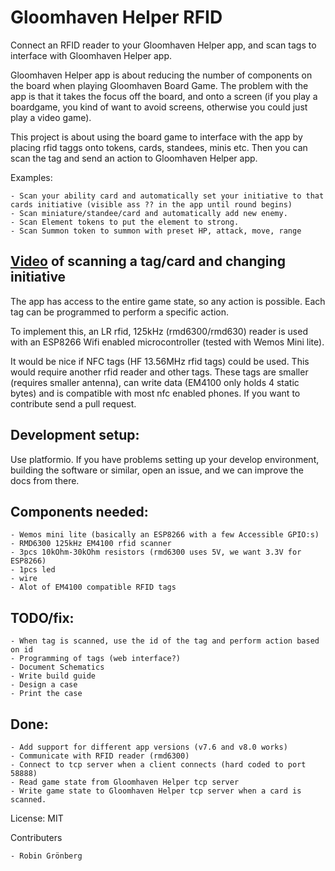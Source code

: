Gloomhaven Helper RFID
=

Connect an RFID reader to your Gloomhaven Helper app, and scan tags to interface with Gloomhaven Helper app.

Gloomhaven Helper app is about reducing the number of components on the board when playing Gloomhaven Board Game. The problem with the app is that it takes the focus off the board, and onto a screen (if you play a boardgame, you kind of want to avoid screens, otherwise you could just play a video game).

This project is about using the board game to interface with the app by placing rfid taggs onto tokens, cards, standees, minis etc. Then you can scan the tag and send an action to Gloomhaven Helper app.

Examples:

    - Scan your ability card and automatically set your initiative to that cards initiative (visible ass ?? in the app until round begins)
    - Scan miniature/standee/card and automatically add new enemy.
    - Scan Element tokens to put the element to strong.
    - Scan Summon token to summon with preset HP, attack, move, range

[Video](https://seafile.robingronberg.se/seafhttp/files/1bea010c-1881-4e7d-bfbe-e064c62a860f/ghh_rfid.mp4) of scanning a tag/card and changing initiative
-

The app has access to the entire game state, so any action is possible. Each tag can be programmed to perform a specific action.

To implement this, an LR rfid, 125kHz (rmd6300/rmd630) reader is used with an ESP8266 Wifi enabled microcontroller (tested with Wemos Mini lite).

It would be nice if NFC tags (HF 13.56MHz rfid tags) could be used. This would require another rfid reader and other tags. These tags are smaller (requires smaller antenna), can write data (EM4100 only holds 4 static bytes) and is compatible with most nfc enabled phones. If you want to contribute send a pull request.

Development setup:
-

Use platformio. If you have problems setting up your develop environment, building the software or similar, open an issue, and we can improve the docs from there.

Components needed:
-
    - Wemos mini lite (basically an ESP8266 with a few Accessible GPIO:s)
    - RMD6300 125kHz EM4100 rfid scanner
    - 3pcs 10kOhm-30kOhm resistors (rmd6300 uses 5V, we want 3.3V for ESP8266)
    - 1pcs led
    - wire
    - Alot of EM4100 compatible RFID tags

TODO/fix:
-
    - When tag is scanned, use the id of the tag and perform action based on id
    - Programming of tags (web interface?)
    - Document Schematics
    - Write build guide
    - Design a case
    - Print the case

Done:
-
    - Add support for different app versions (v7.6 and v8.0 works)
    - Communicate with RFID reader (rmd6300)
    - Connect to tcp server when a client connects (hard coded to port 58888)
    - Read game state from Gloomhaven Helper tcp server
    - Write game state to Gloomhaven Helper tcp server when a card is scanned.

License: MIT

Contributers

    - Robin Grönberg
